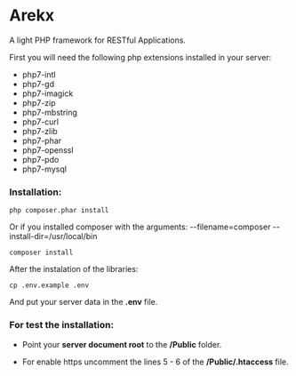 #  Arekx

A light PHP framework for RESTful Applications.

First you will need the following php extensions installed in your server:

- php7-intl
- php7-gd
- php7-imagick
- php7-zip
- php7-mbstring
- php7-curl
- php7-zlib
- php7-phar
- php7-openssl
- php7-pdo
- php7-mysql

### Installation:


```
php composer.phar install
```

Or if you installed composer with the arguments: --filename=composer --install-dir=/usr/local/bin

```
composer install
```

After the instalation of the libraries:

```
cp .env.example .env
```

And put your server data in the **.env** file. 

### For test the installation:

- Point your **server document root** to the **/Public** folder.

- For enable https uncomment the lines 5 - 6 of the **/Public/.htaccess** file.
